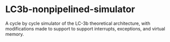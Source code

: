 # LC3b-nonpipelined-simulator
A cycle by cycle simulator of the LC-3b theoretical architecture, with modifications made to support to support interrupts, exceptions, and virtual memory.
